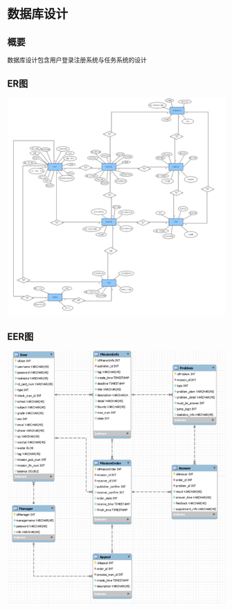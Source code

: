 # 数据库设计

## 概要

数据库设计包含用户登录注册系统与任务系统的设计

## ER图
![](https://github.com/sysuswsad/mission_craft/raw/master/docs/imgs/ER.png)

## EER图
![](https://github.com/sysuswsad/mission_craft/raw/master/docs/imgs/EER.png)

